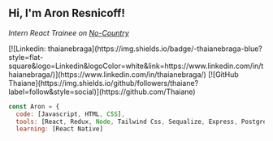 <h2> Hi, I'm Aron Resnicoff! </h2>
<p><em>Intern React Trainee on <a href="https://www.linkedin.com/company/nocountrytalent/">No-Country</a>
</em></p>
[![Linkedin: thaianebraga](https://img.shields.io/badge/-thaianebraga-blue?style=flat-square&logo=Linkedin&logoColor=white&link=https://www.linkedin.com/in/thaianebraga/)](https://www.linkedin.com/in/thaianebraga/)
[![GitHub Thaiane](https://img.shields.io/github/followers/thaiane?label=follow&style=social)](https://github.com/Thaiane)


```javascript
const Aron = {
  code: [Javascript, HTML, CSS],
  tools: [React, Redux, Node, Tailwind Css, Sequalize, Express, PostgreeSQL, Git],
  learning: [React Native]

```
<!--
**aronresni/aronresni** is a ✨ _special_ ✨ repository because its `README.md` (this file) appears on your GitHub profile.

Here are some ideas to get you started:

- 🔭 I’m currently working on ...
- 🌱 I’m currently learning ...
- 👯 I’m looking to collaborate on ...
- 🤔 I’m looking for help with ...
- 💬 Ask me about ...
- 📫 How to reach me: ...
- 😄 Pronouns: ...
- ⚡ Fun fact: ...
-->
